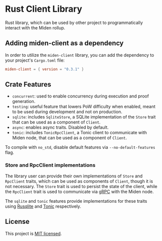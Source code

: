 # Rust Client Library

Rust library, which can be used by other project to programmatically interact with the Miden rollup.

## Adding miden-client as a dependency

In order to utilize the `miden-client` library, you can add the dependency to your project's `Cargo.toml` file:

````toml
miden-client = { version = "0.3.1" }
````

## Crate Features

- `concurrent`: used to enable concurrency during execution and proof generation.
- `testing`: useful feature that lowers PoW difficulty when enabled, meant to be used during development and not on production.
- `sqlite`: includes `SqliteStore`, a SQLite implementation of the `Store` trait that can be used as a component of `Client`.
- `async`: enables async traits. Disabled by default.
- `tonic`: includes `TonicRpcClient`, a Tonic client to communicate with Miden node, that can be used as a component of `Client`.

To compile with `no_std`, disable default features via `--no-default-features` flag.

### Store and RpcClient implementations

The library user can provide their own implementations of `Store` and `RpcClient` traits, which can be used as components of `Client`, though it is not necessary. The `Store` trait is used to persist the state of the client, while the `RpcClient` trait is used to communicate via [gRPC](https://grpc.io/) with the Miden node.

The `sqlite` and `tonic` features provide implementations for these traits using [Rusqlite](https://github.com/rusqlite/rusqlite) and [Tonic](https://github.com/hyperium/tonic) respectively.

## License
This project is [MIT licensed](./LICENSE).

